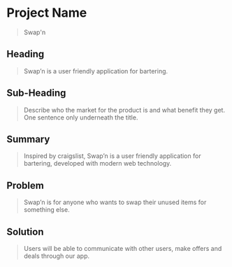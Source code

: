 # Project Name

> Swap'n

## Heading

> Swap’n is a user friendly application for bartering.

## Sub-Heading

> Describe who the market for the product is and what benefit they get. One sentence only underneath the title.

## Summary

> Inspired by craigslist, Swap’n is a user friendly application for bartering, developed with modern web technology.

## Problem

> Swap’n is for anyone who wants to swap their unused items for something else.

## Solution

> Users will be able to communicate with other users, make offers and deals through our app.
